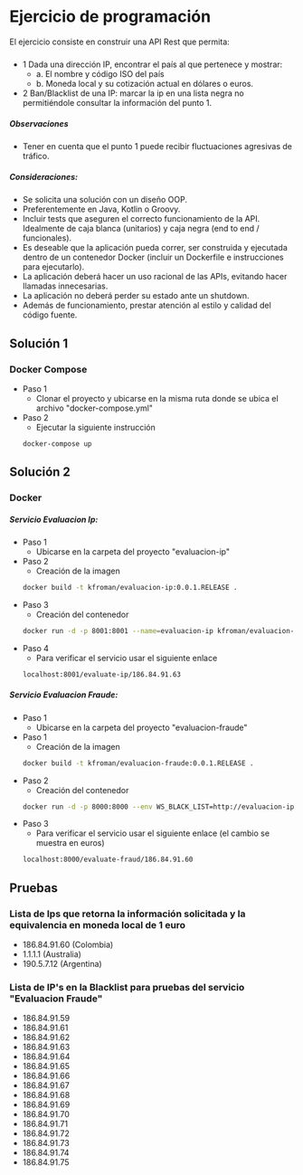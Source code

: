 # Ejercicio de programación
El ejercicio consiste en construir una API Rest que permita: 
##### 
- 1 Dada una dirección IP, encontrar el país al que pertenece y mostrar: 
    * a. El nombre y código ISO del país 
    * b. Moneda local y su cotización actual en dólares o euros. 
- 2 Ban/Blacklist de una IP: marcar la ip en una lista negra no permitiéndole consultar la información del punto 1.  

##### Observaciones
- Tener en cuenta que el punto 1 puede recibir fluctuaciones agresivas de tráfico.

##### Consideraciones:
- Se solicita una solución con un diseño OOP.
- Preferentemente en Java, Kotlin o Groovy.
- Incluir tests que aseguren el correcto funcionamiento de la API. Idealmente de caja blanca (unitarios) y caja negra (end to end / funcionales).
- Es deseable que la aplicación pueda correr, ser construida y ejecutada dentro de un contenedor Docker (incluir un Dockerfile e instrucciones para ejecutarlo).
- La aplicación deberá hacer un uso racional de las APIs, evitando hacer llamadas innecesarias.
- La aplicación no deberá perder su estado ante un shutdown.
- Además de funcionamiento, prestar atención al estilo y calidad del código fuente.

## Solución 1
### Docker Compose
* Paso 1
    - Clonar el proyecto y ubicarse en la misma ruta donde se ubica el archivo "docker-compose.yml"
* Paso 2
    - Ejecutar la siguiente instrucción
    ```sh
    docker-compose up
    ```
## Solución 2
### Docker
##### Servicio Evaluacion Ip:
* Paso 1
    - Ubicarse en la carpeta del proyecto "evaluacion-ip"
* Paso 2
    - Creación de la imagen
    ```sh
    docker build -t kfroman/evaluacion-ip:0.0.1.RELEASE .
    ```
* Paso 3 
    - Creación del contenedor
    ```sh
    docker run -d -p 8001:8001 --name=evaluacion-ip kfroman/evaluacion-ip:0.0.1.RELEASE
    ```
* Paso 4
    - Para verificar el servicio usar el siguiente enlace
    ```sh
    localhost:8001/evaluate-ip/186.84.91.63
    ```
##### Servicio Evaluacion Fraude:
* Paso 1
    - Ubicarse en la carpeta del proyecto "evaluacion-fraude"
* Paso 1
    - Creación de la imagen
    ```sh
    docker build -t kfroman/evaluacion-fraude:0.0.1.RELEASE .
    ```
* Paso 2 
    - Creación del contenedor
    ```sh
    docker run -d -p 8000:8000 --env WS_BLACK_LIST=http://evaluacion-ip --name=evaluacion-fraude --link evaluacion-ip kfroman/evaluacion-fraude:0.0.1.RELEASE
    ```
* Paso 3
    - Para verificar el servicio usar el siguiente enlace (el cambio se muestra en euros)
    ```sh
    localhost:8000/evaluate-fraud/186.84.91.60
    ```

## Pruebas

### Lista de Ips que retorna la información solicitada y la equivalencia en moneda local de 1 euro
- 186.84.91.60 (Colombia)
- 1.1.1.1 (Australia)
- 190.5.7.12 (Argentina)

### Lista de IP's en la Blacklist para pruebas del servicio "Evaluacion Fraude"
- 186.84.91.59
- 186.84.91.61
- 186.84.91.62
- 186.84.91.63
- 186.84.91.64
- 186.84.91.65
- 186.84.91.66
- 186.84.91.67
- 186.84.91.68
- 186.84.91.69
- 186.84.91.70
- 186.84.91.71
- 186.84.91.72
- 186.84.91.73
- 186.84.91.74
- 186.84.91.75